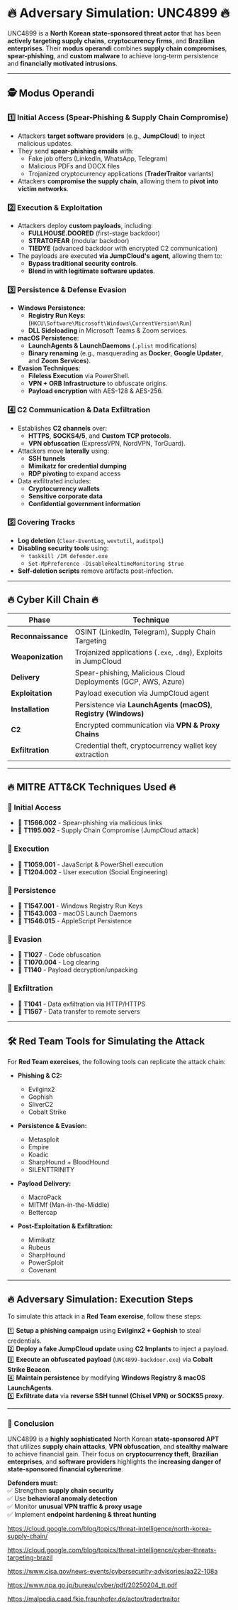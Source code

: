 # **🔥 Adversary Simulation: UNC4899 🔥**  

UNC4899 is a **North Korean state-sponsored threat actor** that has been **actively targeting supply chains**, **cryptocurrency firms**, and **Brazilian enterprises**. Their **modus operandi** combines **supply chain compromises**, **spear-phishing**, and **custom malware** to achieve long-term persistence and **financially motivated intrusions**.

---

## **🕵 Modus Operandi**  

### **1️⃣ Initial Access (Spear-Phishing & Supply Chain Compromise)**
- Attackers **target software providers** (e.g., **JumpCloud**) to inject malicious updates.
- They send **spear-phishing emails** with:
  - Fake job offers (LinkedIn, WhatsApp, Telegram)
  - Malicious PDFs and DOCX files
  - Trojanized cryptocurrency applications (**TraderTraitor** variants)
- Attackers **compromise the supply chain**, allowing them to **pivot into victim networks**.

### **2️⃣ Execution & Exploitation**
- Attackers deploy **custom payloads**, including:
  - **FULLHOUSE.DOORED** (first-stage backdoor)
  - **STRATOFEAR** (modular backdoor)
  - **TIEDYE** (advanced backdoor with encrypted C2 communication)
- The payloads are executed **via JumpCloud's agent**, allowing them to:
  - **Bypass traditional security controls**.
  - **Blend in with legitimate software updates**.

### **3️⃣ Persistence & Defense Evasion**
- **Windows Persistence**:
  - **Registry Run Keys**: (`HKCU\Software\Microsoft\Windows\CurrentVersion\Run`)
  - **DLL Sideloading** in Microsoft Teams & Zoom services.
- **macOS Persistence**:
  - **LaunchAgents & LaunchDaemons** (`.plist` modifications)
  - **Binary renaming** (e.g., masquerading as **Docker**, **Google Updater**, and **Zoom Services**).
- **Evasion Techniques**:
  - **Fileless Execution** via PowerShell.
  - **VPN + ORB Infrastructure** to obfuscate origins.
  - **Payload encryption** with AES-128 & AES-256.

### **4️⃣ C2 Communication & Data Exfiltration**
- Establishes **C2 channels** over:
  - **HTTPS**, **SOCKS4/5**, and **Custom TCP protocols**.
  - **VPN obfuscation** (ExpressVPN, NordVPN, TorGuard).
- Attackers move **laterally** using:
  - **SSH tunnels**
  - **Mimikatz for credential dumping**
  - **RDP pivoting** to expand access
- Data exfiltrated includes:
  - **Cryptocurrency wallets**
  - **Sensitive corporate data**
  - **Confidential government information**

### **5️⃣ Covering Tracks**
- **Log deletion** (`Clear-EventLog`, `wevtutil`, `auditpol`)
- **Disabling security tools** using:
  - `taskkill /IM defender.exe`
  - `Set-MpPreference -DisableRealtimeMonitoring $true`
- **Self-deletion scripts** remove artifacts post-infection.

---

## **🔥 Cyber Kill Chain 🔥**

| **Phase**  | **Technique** |
|-----------|------------|
| **Reconnaissance** | OSINT (LinkedIn, Telegram), Supply Chain Targeting |
| **Weaponization** | Trojanized applications (`.exe`, `.dmg`), Exploits in JumpCloud |
| **Delivery** | Spear-phishing, Malicious Cloud Deployments (GCP, AWS, Azure) |
| **Exploitation** | Payload execution via JumpCloud agent |
| **Installation** | Persistence via **LaunchAgents (macOS)**, **Registry (Windows)** |
| **C2** | Encrypted communication via **VPN & Proxy Chains** |
| **Exfiltration** | Credential theft, cryptocurrency wallet key extraction |

---

## **🔥 MITRE ATT&CK Techniques Used 🔥**

### **🔹 Initial Access**
- 📌 **T1566.002** - Spear-phishing via malicious links  
- 📌 **T1195.002** - Supply Chain Compromise (JumpCloud attack)  

### **🔹 Execution**
- 📌 **T1059.001** - JavaScript & PowerShell execution  
- 📌 **T1204.002** - User execution (Social Engineering)  

### **🔹 Persistence**
- 📌 **T1547.001** - Windows Registry Run Keys  
- 📌 **T1543.003** - macOS Launch Daemons  
- 📌 **T1546.015** - AppleScript Persistence  

### **🔹 Evasion**
- 📌 **T1027** - Code obfuscation  
- 📌 **T1070.004** - Log clearing  
- 📌 **T1140** - Payload decryption/unpacking  

### **🔹 Exfiltration**
- 📌 **T1041** - Data exfiltration via HTTP/HTTPS  
- 📌 **T1567** - Data transfer to remote servers  

---

## **🛠 Red Team Tools for Simulating the Attack**
For **Red Team exercises**, the following tools can replicate the attack chain:

- **Phishing & C2:**
  - Evilginx2
  - Gophish
  - SliverC2
  - Cobalt Strike

- **Persistence & Evasion:**
  - Metasploit
  - Empire
  - Koadic
  - SharpHound + BloodHound
  - SILENTTRINITY

- **Payload Delivery:**
  - MacroPack
  - MITMf (Man-in-the-Middle)
  - Bettercap

- **Post-Exploitation & Exfiltration:**
  - Mimikatz
  - Rubeus
  - SharpHound
  - PowerSploit
  - Covenant

---

## **🔥 Adversary Simulation: Execution Steps**
To simulate this attack in a **Red Team exercise**, follow these steps:

1️⃣ **Setup a phishing campaign** using **Evilginx2 + Gophish** to steal credentials.  
2️⃣ **Deploy a fake JumpCloud update** using **C2 Implants** to inject a payload.  
3️⃣ **Execute an obfuscated payload** (`UNC4899-backdoor.exe`) via **Cobalt Strike Beacon**.  
4️⃣ **Maintain persistence** by modifying **Windows Registry & macOS LaunchAgents**.  
5️⃣ **Exfiltrate data** via **reverse SSH tunnel (Chisel VPN) or SOCKS5 proxy**.  

---

### **🚀 Conclusion**
UNC4899 is a **highly sophisticated** North Korean **state-sponsored APT** that utilizes **supply chain attacks**, **VPN obfuscation**, and **stealthy malware** to achieve financial gain. Their focus on **cryptocurrency theft**, **Brazilian enterprises**, and **software providers** highlights the **increasing danger of state-sponsored financial cybercrime**.

**Defenders must:**  
✅ Strengthen **supply chain security**  
✅ Use **behavioral anomaly detection**  
✅ Monitor **unusual VPN traffic & proxy usage**  
✅ Implement **endpoint hardening & threat hunting**  

https://cloud.google.com/blog/topics/threat-intelligence/north-korea-supply-chain/

https://cloud.google.com/blog/topics/threat-intelligence/cyber-threats-targeting-brazil

https://www.cisa.gov/news-events/cybersecurity-advisories/aa22-108a

https://www.npa.go.jp/bureau/cyber/pdf/20250204_tt.pdf

https://malpedia.caad.fkie.fraunhofer.de/actor/tradertraitor
